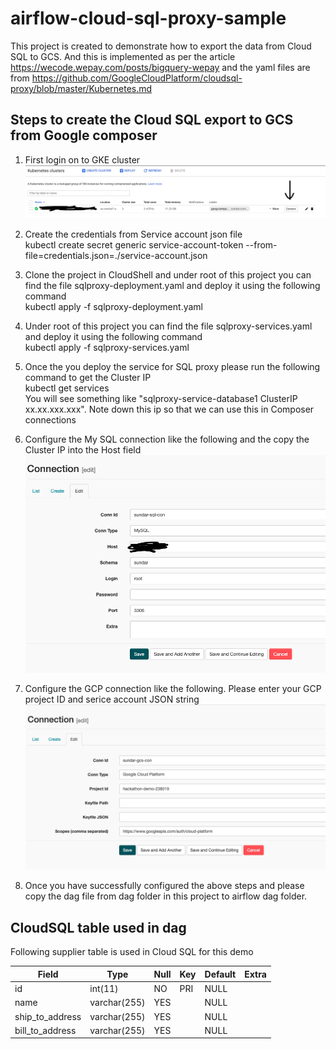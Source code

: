 # airflow-cloud-sql-proxy-sample
This project is created to demonstrate how to export the data from Cloud SQL to GCS. And this is implemented as per the article https://wecode.wepay.com/posts/bigquery-wepay and the yaml files are from  https://github.com/GoogleCloudPlatform/cloudsql-proxy/blob/master/Kubernetes.md

## Steps to create the Cloud SQL export to GCS from Google composer

1) First login on to GKE cluster 
![alt text](https://github.com/porumamilla/airflow-cloud-sql-proxy-sample/blob/master/images/Screen%20Shot%202019-05-17%20at%203.02.35%20PM.png) 

2) Create the credentials from Service account json file </br>
kubectl create secret generic service-account-token --from-file=credentials.json=./service-account.json

3) Clone the project in CloudShell and under root of this project you can find the file sqlproxy-deployment.yaml and deploy it using the following command <br/>kubectl apply -f sqlproxy-deployment.yaml

4) Under root of this project you can find the file sqlproxy-services.yaml and deploy it using the following command <br/>kubectl apply -f sqlproxy-services.yaml

5) Once the you deploy the service for SQL proxy please run the following command to get the Cluster IP <br/> kubectl get services <br/> You will see something like "sqlproxy-service-database1   ClusterIP   xx.xx.xxx.xxx". Note down this ip so that we can use this in Composer connections

6) Configure the My SQL connection like the following and the copy the Cluster IP into the Host field
![alt text](https://github.com/porumamilla/airflow-cloud-sql-proxy-sample/blob/master/images/Screen%20Shot%202019-05-17%20at%203.24.23%20PM.png) 

7) Configure the GCP connection like the following. Please enter your GCP project ID and serice account JSON string 
![alt text](https://github.com/porumamilla/airflow-cloud-sql-proxy-sample/blob/master/images/Screen%20Shot%202019-05-17%20at%203.28.28%20PM.png) 

8) Once you have successfully configured the above steps and please copy the dag file from dag folder in this project to airflow dag folder. 

## CloudSQL table used in dag 
Following supplier table is used in Cloud SQL for this demo

| Field           | Type         | Null | Key | Default | Extra |
|-----------------|--------------|------|-----|---------|-------|
| id              | int(11)      | NO   | PRI | NULL    |       |
| name            | varchar(255) | YES  |     | NULL    |       |
| ship_to_address | varchar(255) | YES  |     | NULL    |       |
| bill_to_address | varchar(255) | YES  |     | NULL    |       |

